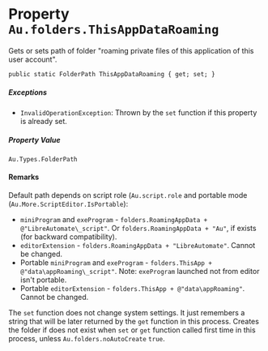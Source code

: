 # Property `Au.folders.ThisAppDataRoaming`

Gets or sets path of folder "roaming private files of this application of this user account".

```
public static FolderPath ThisAppDataRoaming { get; set; }
```

##### Exceptions

- `InvalidOperationException`:
    Thrown by the `set` function if this property is already set.

##### Property Value

`Au.Types.FolderPath`

#### Remarks

Default path depends on script role (`Au.script.role` and portable mode (`Au.More.ScriptEditor.IsPortable`):

- `miniProgram` and `exeProgram` - `folders.RoamingAppData + @"LibreAutomate\_script"`. Or `folders.RoamingAppData + "Au"`, if exists (for backward compatibility).
- `editorExtension` - `folders.RoamingAppData + "LibreAutomate"`. Cannot be changed.
- Portable `miniProgram` and `exeProgram` - `folders.ThisApp + @"data\appRoaming\_script"`. Note: `exeProgram` launched not from editor isn't portable.
- Portable `editorExtension` - `folders.ThisApp + @"data\appRoaming"`. Cannot be changed.

The `set` function does not change system settings. It just remembers a string that will be later returned by the `get` function in this process. Creates the folder if does not exist when `set` or `get` function called first time in this process, unless `Au.folders.noAutoCreate` `true`.